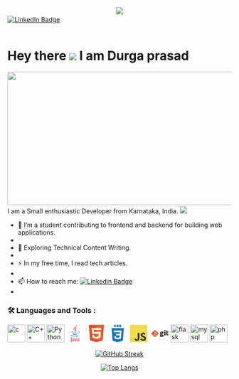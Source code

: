 <div id="header" align="center">
  <img src="https://media.giphy.com/media/M9gbBd9nbDrOTu1Mqx/giphy.gif" width="100"/>
</div>
<div id="badges">
  <a href="https://www.linkedin.com/in/durga-prasad-n-471626231/">
    <img src="https://img.shields.io/badge/LinkedIn-blue?style=for-the-badge&logo=linkedin&logoColor=white" alt="LinkedIn Badge"/>
  </a>
</div>
<img src="https://komarev.com/ghpvc/?username=MrDPrasad&style=flat-square&color=blue" alt=""/>
<h1>
  Hey there 
  <img src="https://media.giphy.com/media/hvRJCLFzcasrR4ia7z/giphy.gif"width="30px"/>
  I am Durga prasad 
</h1>
<div align="center">
  <img src="https://media.giphy.com/media/dWesBcTLavkZuG35MI/giphy.gif"width="600" height="300"/>
</div>
I am a Small enthusiastic Developer from Karnataka, India. <img src="https://media.giphy.com/media/WUlplcMpOCEmTGBtBW/giphy.gif"width="30">

- :telescope: I’m a student contributing to frontend and backend for building web applications.
- 
- :seedling: Exploring Technical Content Writing.
- 
- :zap: In my free time, I read tech articles.
- 
- :mailbox: How to reach me: [![Linkedin Badge](https://img.shields.io/badge/-Durga%20prasad-blue?style=flat&logo=Linkedin&logoColor=white)](https://www.linkedin.com/in/durga-prasad-n-471626231/)
- 
### :hammer_and_wrench: Languages and Tools :
<div>
    <img src="https://user-images.githubusercontent.com/25181517/192106070-46255bcf-65e6-4c6b-a296-bf8d0d8fb2a7.png"title="c" **alt="C" width="40" height="40"/>
  <img src="https://user-images.githubusercontent.com/25181517/192106073-90fffafe-3562-4ff9-a37e-c77a2da0ff58.png"title="C++" **alt="C++" width="40" height="40"/>
    <img src="https://user-images.githubusercontent.com/25181517/183423507-c056a6f9-1ba8-4312-a350-19bcbc5a8697.png"title="Python" **alt="Python" width="40" height="40"/>
  <img src="https://github.com/devicons/devicon/blob/master/icons/java/java-original-wordmark.svg" title="Java" alt="Java" width="40" height="40"/>&nbsp;
   <img src="https://github.com/devicons/devicon/blob/master/icons/html5/html5-original.svg" title="HTML5" alt="HTML" width="40" height="40"/>&nbsp;
    <img src="https://github.com/devicons/devicon/blob/master/icons/css3/css3-plain-wordmark.svg"  title="CSS3" alt="CSS" width="40" height="40"/>&nbsp;
  <img src="https://github.com/devicons/devicon/blob/master/icons/javascript/javascript-original.svg" title="JavaScript" alt="JavaScript" width="40" height="40"/>&nbsp;
  <img src="https://github.com/devicons/devicon/blob/master/icons/git/git-original-wordmark.svg" title="Git" **alt="Git" width="40" height="40"/>
  <img src="https://user-images.githubusercontent.com/25181517/183423775-2276e25d-d43d-4e58-890b-edbc88e915f7.png"title="flask" **alt="Flask" width="40" height="40"/>
  <img src="https://user-images.githubusercontent.com/25181517/183896128-ec99105a-ec1a-4d85-b08b-1aa1620b2046.png"title="mysql" **alt="Mysql" width="40" height="40"/>
    <img src="https://user-images.githubusercontent.com/25181517/183570228-6a040b9f-3ddf-47a2-a201-743121dac664.png"title="php" **alt="php" width="40"height="40"/>
</div>

<div style="text-align:center;">
  

[![GitHub Streak](https://github-readme-streak-stats.herokuapp.com/?user=MrDPrasad)](https://git.io/streak-stats)

  
[![Top Langs](https://github-readme-stats.vercel.app/api/top-langs/?username=MrDPrasad)](https://github.com/MrDPrasad/github-readme-stats)
   
    
   
</div>



